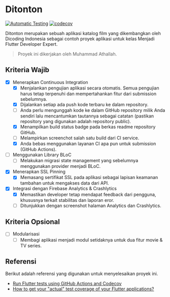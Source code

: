 # Ditonton

[![Automatic Testing](https://github.com/determinedguy/ditonton-final/actions/workflows/test.yml/badge.svg)](https://github.com/determinedguy/ditonton-final/actions/workflows/test.yml)
[![codecov](https://codecov.io/gh/determinedguy/ditonton-final/branch/main/graph/badge.svg?token=k9rxS3APnu)](https://codecov.io/gh/determinedguy/ditonton-final)

Ditonton merupakan sebuah aplikasi katalog film yang dikembangkan oleh Dicoding Indonesia sebagai contoh proyek aplikasi untuk kelas Menjadi Flutter Developer Expert.

> Proyek ini dikerjakan oleh Muhammad Athallah.

## Kriteria Wajib

- [x] Menerapkan Continuous Integration
    - [x] Menjalankan pengujian aplikasi secara otomatis. Semua pengujian harus tetap terpenuhi dan mempertahankan fitur dari submission sebelumnya.
    - [x] Dijalankan setiap ada push kode terbaru ke dalam repository.
    - [ ] Anda perlu mengunggah kode ke dalam GitHub repository milik Anda sendiri lalu mencantumkan tautannya sebagai catatan (pastikan repository yang digunakan adalah repository public).
    - [x] Menampilkan build status badge pada berkas readme repository GitHub.
    - [ ] Melampirkan screenchot salah satu build dari CI service.
    - [x] Anda bebas menggunakan layanan CI apa pun untuk submission (GitHub Actions).
- [ ] Menggunakan Library BLoC
    - [ ] Melakukan migrasi state management yang sebelumnya menggunakan provider menjadi BLoC.
- [x] Menerapkan SSL Pinning
    - [x] Memasang sertifikat SSL pada aplikasi sebagai lapisan keamanan tambahan untuk mengakses data dari API.
- [x] Integrasi dengan Firebase Analytics & Crashlytics
    - [x] Memastikan developer tetap mendapat feedback dari pengguna, khususnya terkait stabilitas dan laporan eror.
    - [ ] Ditunjukkan dengan screenshot halaman Analytics dan Crashlytics.

## Kriteria Opsional

- [ ] Modularisasi
    - [ ] Membagi aplikasi menjadi modul setidaknya untuk dua fitur movie & TV series.

## Referensi

Berikut adalah referensi yang digunakan untuk menyelesaikan proyek ini.

- [Run Flutter tests using GitHub Actions and Codecov](https://damienaicheh.github.io/flutter/github/actions/2021/05/06/flutter-tests-github-actions-codecov-en.html)
- [How to get your "actual" test coverage of your Flutter applications?](https://medium.com/flutter-community/how-to-actually-get-test-coverage-for-your-flutter-applications-f881c0ae8155)